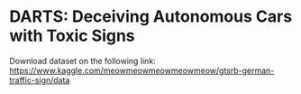 # DARTS: Deceiving Autonomous Cars with Toxic Signs

Download dataset on the following link:<br/>
https://www.kaggle.com/meowmeowmeowmeowmeow/gtsrb-german-traffic-sign/data

